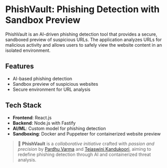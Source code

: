 # PhishVault: Phishing Detection with Sandbox Preview

PhishVault is an AI-driven phishing detection tool that provides a secure, sandboxed preview of suspicious URLs. The application analyzes URLs for malicious activity and allows users to safely view the website content in an isolated environment.

## Features
- AI-based phishing detection
- Sandbox preview of suspicious websites
- Secure environment for URL analysis

## Tech Stack

- **Frontend**: React.js
- **Backend**: Node.js with Fastify
- **AI/ML**: Custom model for phishing detection
- **Sandboxing**: Docker and Puppeteer for containerized website preview


> 🚀 **PhishVault** is a *collaborative initiative* crafted with *passion and precision* by [Pardhu Varma](https://github.com/PardhuSreeRushiVarma20060119) and [Tejaswini Kandukoori](https://github.com/Tejaswini4119), aiming to redefine phishing detection through AI and containerized threat analysis.
